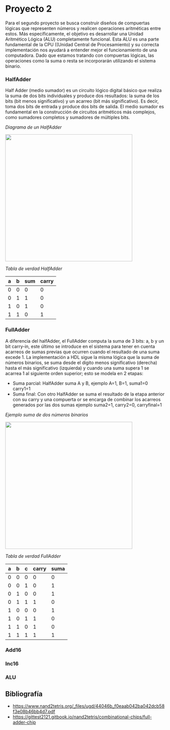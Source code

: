 # Proyecto 2
Para el segundo proyecto se busca construir diseños de compuertas lógicas que representen números y realicen operaciones aritméticas entre estos. Más específicamente, el objetivo es desarrollar una Unidad Aritmético Lógica (ALU) completamente funcional. Esta ALU es una parte fundamental de la CPU ((Unidad Central de Procesamiento) y su correcta implementación nos ayudará a entender mejor el funcionamiento de una computadora. Dado que estamos tratando con compuertas lógicas, las operaciones como la suma o resta se incorporarán utilizando el sistema binario.

### HalfAdder

Half Adder (medio sumador) es un circuito lógico digital básico que realiza la suma de dos bits individuales y produce dos resultados: la suma de los bits (bit menos significativo) y un acarreo (bit más significativo). Es decir, toma dos bits de entrada y produce dos bits de salida. El medio sumador es fundamental en la construcción de circuitos aritméticos más complejos, como sumadores completos y sumadores de múltiples bits.

*Diagrama de un HalfAdder*

<img width="400" src="https://www.watelectronics.com/wp-content/uploads/Half-Adder-1.jpg">

*Tabla de verdad HalfAdder*


|   a   |   b   |  sum  | carry |
|-----------|-----------|-----------|----------|
|   0   |   0   |   0   |   0   |
|   0   |   1   |   1   |   0   |
|   1   |   0   |   1   |   0   |
|   1   |   1   |   0   |   1   |


### FullAdder
A diferencia del halfAdder, el FullAdder computa la suma de 3 bits: a, b y un bit carry-in, este último se introduce en el sistema para tener en cuenta acarreos de sumas previas que ocurren cuando el resultado de una suma excede 1. La implementación a HDL sigue la misma lógica que la suma de números binarios, se suma desde el digito menos significativo (derecha) hasta el más significativo (izquierda) y cuando una suma supera 1 se acarrea 1
al siguiente orden superior; esto se modela en 2 etapas:
  - Suma parcial: HalfAdder suma A y B, ejemplo A=1, B=1, suma1=0 carry1=1
  - Suma final: Con otro HalfAdder se suma el resultado de la etapa anterior con su carry y una compuerta or se encarga de combinar los acarreos generados por las dos sumas ejemplo suma2=1, carry2=0, carryfinal=1

*Ejemplo suma de dos números binarios*

<img width="400" src="https://bam.files.bbci.co.uk/bam/live/content/zc6gr82/medium">

*Tabla de verdad FullAdder*

| a | b | c | carry | suma |
|-----------|-----------|-----------|----------|----------|
|  0  |  0  |  0  |  0  |  0  |
|  0  |  0  |  1  |  0  |  1  |
|  0  |  1  |  0  |  0  |  1  |
|  0  |  1  |  1  |  1  |  0  |
|  1  |  0  |  0  |  0  |  1  |
|  1  |  0  |  1  |  1  |  0  |
|  1  |  1  |  0  |  1  |  0  |
|  1  |  1  |  1  |  1  |  1  |

### Add16

### Inc16

### ALU

## Bibliografía
- https://www.nand2tetris.org/_files/ugd/44046b_f0eaab042ba042dcb58f3e08b46bb4d7.pdf
- https://gittest2121.gitbook.io/nand2tetris/combinational-chips/full-adder-chip
